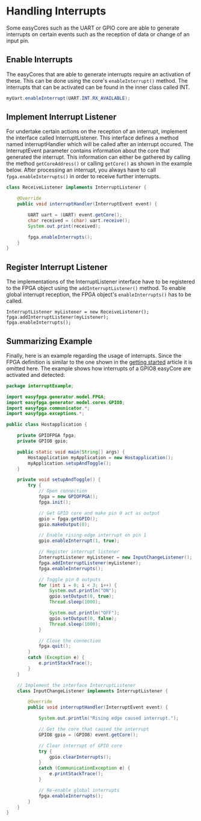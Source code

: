 # Handling Interrupts

Some easyCores such as the UART or GPIO core are able to generate interrupts on certain events such as the reception of data or change of an input pin.


## Enable Interrupts
The easyCores that are able to generate interrupts require an activation of these. This can be done using the core's `enableInterrupt()` method. The interrupts that can be activated can be found in the inner class called INT.

```java
myUart.enableInterrupt(UART.INT.RX_AVAILABLE);
```


## Implement Interrupt Listener
For undertake certain actions on the reception of an interrupt, implement the interface called InterruptListener. This interface defines a method named interruptHandler which will be called after an interrupt occured. The InterruptEvent parameter contains information about the core that generated the interrupt. This information can either be gathered by calling the method `getCoreAddress()` or calling `getCore()` as shown in the example below. After processing an interrupt, you always have to call `fpga.enableInterrupts()` in order to receive further interrupts.

```java
class ReceiveListener implements InterruptListener {

    @Override
    public void interruptHandler(InterruptEvent event) {

        UART uart = (UART) event.getCore();
        char received = (char) uart.receive();
        System.out.print(received);

        fpga.enableInterrupts();
    }
}
```

## Register Interrupt Listener
The implementations of the InterruptListener interface have to be registered to the FPGA object using the `addInterruptListener()` method. To enable global interrupt reception, the FPGA object's `enableInterrupts()` has to be called.

```
InterruptListener myListener = new ReceiveListener();
fpga.addInterruptListener(myListener);
fpga.enableInterrupts();
```

## Summarizing Example
Finally, here is an example regarding the usage of interrupts. Since the FPGA definition is similar to the one shown in the [getting started](getting_started.md) article it is omitted here. The example shows how interrupts of a GPIO8 easyCore are activated and detected:

```java
package interruptExample;

import easyfpga.generator.model.FPGA;
import easyfpga.generator.model.cores.GPIO8;
import easyfpga.communicator.*;
import easyfpga.exceptions.*;

public class Hostapplication {

    private GPIOFPGA fpga;
    private GPIO8 gpio;

    public static void main(String[] args) {
        Hostapplication myApplication = new Hostapplication();
        myApplication.setupAndToggle();
    }

    private void setupAndToggle() {
        try {
            // Open connection
            fpga = new GPIOFPGA();
            fpga.init();

            // Get GPIO core and make pin 0 act as output
            gpio = fpga.getGPIO();
            gpio.makeOutput(0);

            // Enable rising-edge interrupt on pin 1
            gpio.enableInterrupt(1, true);

            // Register interrupt listener
            InterruptListener myListener = new InputChangeListener();
            fpga.addInterruptListener(myListener);
            fpga.enableInterrupts();

            // Toggle pin 0 outputs
            for (int i = 0; i < 3; i++) {
                System.out.println("ON");
                gpio.setOutput(0, true);
                Thread.sleep(1000);

                System.out.println("OFF");
                gpio.setOutput(0, false);
                Thread.sleep(1000);
            }

            // Close the connection
            fpga.quit();
        }
        catch (Exception e) {
            e.printStackTrace();
        }
    }

    // Implement the interface InterruptListener
    class InputChangeListener implements InterruptListener {

        @Override
        public void interruptHandler(InterruptEvent event) {

            System.out.println("Rising edge caused interrupt.");

            // Get the core that caused the interrupt
            GPIO8 gpio = (GPIO8) event.getCore();

            // Clear interrupt of GPIO core
            try {
                gpio.clearInterrupts();
            }
            catch (CommunicationException e) {
                e.printStackTrace();
            }

            // Re-enable global interrupts
            fpga.enableInterrupts();
        }
    }
}
```
